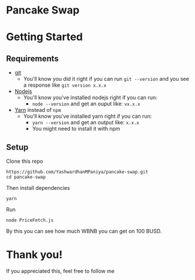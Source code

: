 # Pancake Swap

# Getting Started

## Requirements

- [git](https://git-scm.com/book/en/v2/Getting-Started-Installing-Git)
  - You'll know you did it right if you can run `git --version` and you see a response like `git version x.x.x`
- [Nodejs](https://nodejs.org/en/)
  - You'll know you've installed nodejs right if you can run:
    - `node --version` and get an ouput like: `vx.x.x`
- [Yarn](https://classic.yarnpkg.com/lang/en/docs/install/) instead of `npm`
  - You'll know you've installed yarn right if you can run:
    - `yarn --version` and get an output like: `x.x.x`
    - You might need to install it with npm

## Setup

Clone this repo

```
https://github.com/YashwardhanMPaniya/pancake-swap.git
cd pancake-swap
```

Then install dependencies

```
yarn
```

Run

```
node PriceFetch.js
```

By this you can see how much WBNB you can get on 100 BUSD.

# Thank you!

If you appreciated this, feel free to follow me

